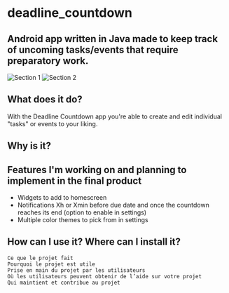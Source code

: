 # deadline_countdown
## **Android app written in Java made to keep track of uncoming tasks/events that require preparatory work.**
![Section 1](https://github.com/user-attachments/assets/2b3f5a96-2c28-4f26-8880-1d46a38b3f00)
![Section 2](https://github.com/user-attachments/assets/021b1c77-a3b3-4072-a0e7-6ae291cef47a)

## What does it do?
With the Deadline Countdown app you're able to create and edit individual "tasks" or events to your liking.

## Why is it?

## Features I'm working on and planning to implement in the final product
- Widgets to add to homescreen
- Notifications Xh or Xmin before due date and once the countdown reaches its end (option to enable in settings)
- Multiple color themes to pick from in settings
## How can I use it? Where can I install it?



    Ce que le projet fait
    Pourquoi le projet est utile
    Prise en main du projet par les utilisateurs
    Où les utilisateurs peuvent obtenir de l’aide sur votre projet
    Qui maintient et contribue au projet
